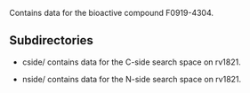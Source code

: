 Contains data for the bioactive compound F0919-4304.

## Subdirectories

- cside/ contains data for the C-side search space on rv1821.

- nside/ contains data for the N-side search space on rv1821.

